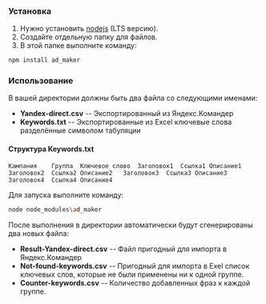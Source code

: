 ### Установка
1. Нужно установить [nodejs] (LTS версию).
2. Создайте отдельную папку для файлов.
3. В этой папке выполните команду:
```sh
npm install ad_maker
```
### Использование
В вашей директории должны быть два файла со следующими именами:
- **Yandex-direct.csv** -- Экспортированный из Яндекс.Командер
- **Keywords.txt** -- Экспортированные из Excel ключевые слова разделённые символом табуляции

#### Структура Keywords.txt
```
Кампания	Группа	Ключевое слово	Заголовок1	Ссылка1	Описание1	Заголовок2	Ссылка2	Описание2	Заголовок3	Ссылка3	Описание3	Заголовок4	Ссылка4	Описание4
```

Для запуска выполните команду:
```sh
node node_modules\ad_maker
```
После выполнения в директории автоматически будут сгенерированы два новых файла:
- **Result-Yandex-direct.csv** -- Файл пригодный для импорта в Яндекс.Командер
- **Not-found-keywords.csv** -- Пригодный для импорта в Exel список ключевых слов, которые не были применены ни к одной группе.
- **Counter-keywords.csv** -- Количество добавленных фраз к каждой группе.

[nodejs]: <https://nodejs.org>
